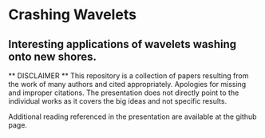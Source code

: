 # Crashing Wavelets
Interesting applications of wavelets washing onto new shores.
---------

** DISCLAIMER ** This repository is a collection of papers resulting from the work of many authors and cited appropriately. Apologies for missing and improper citations. The presentation does not directly point to the individual works as it covers the big ideas and not specific results.

Additional reading referenced in the presentation are available at the github page.